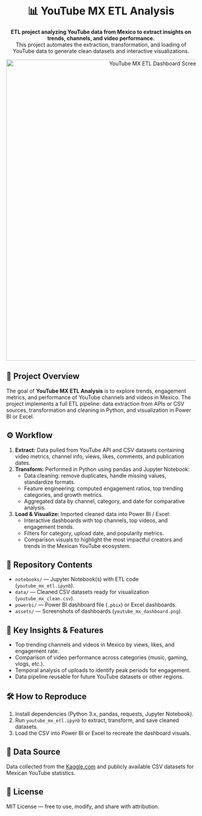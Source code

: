 <h1 align="center">📊 YouTube MX ETL Analysis</h1>

<p align="center">
  <b>ETL project analyzing YouTube data from Mexico to extract insights on trends, channels, and video performance.</b><br>
  This project automates the extraction, transformation, and loading of YouTube data to generate clean datasets and interactive visualizations.
</p>

<p align="center">
  <img src="assets/youtube_mx_dashboard.png" alt="YouTube MX ETL Dashboard Screenshot" width="800">
</p>

<h2>📄 Project Overview</h2>
<p>
  The goal of <b>YouTube MX ETL Analysis</b> is to explore trends, engagement metrics, and performance of YouTube channels and videos in Mexico. 
  The project implements a full ETL pipeline:
  data extraction from APIs or CSV sources, transformation and cleaning in Python, and visualization in Power BI or Excel.
</p>

<h2>⚙️ Workflow</h2>
<ol>
  <li><b>Extract:</b> Data pulled from YouTube API and CSV datasets containing video metrics, channel info, views, likes, comments, and publication dates.</li>
  <li><b>Transform:</b> Performed in Python using pandas and Jupyter Notebook:
    <ul>
      <li>Data cleaning: remove duplicates, handle missing values, standardize formats.</li>
      <li>Feature engineering: computed engagement ratios, top trending categories, and growth metrics.</li>
      <li>Aggregated data by channel, category, and date for comparative analysis.</li>
    </ul>
  </li>
  <li><b>Load & Visualize:</b> Imported cleaned data into Power BI / Excel:
    <ul>
      <li>Interactive dashboards with top channels, top videos, and engagement trends.</li>
      <li>Filters for category, upload date, and popularity metrics.</li>
      <li>Comparison visuals to highlight the most impactful creators and trends in the Mexican YouTube ecosystem.</li>
    </ul>
  </li>
</ol>

<h2>📁 Repository Contents</h2>
<ul>
  <li><code>notebooks/</code> — Jupyter Notebook(s) with ETL code (<code>youtube_mx_etl.ipynb</code>).</li>
  <li><code>data/</code> — Cleaned CSV datasets ready for visualization (<code>youtube_mx_clean.csv</code>).</li>
  <li><code>powerbi/</code> — Power BI dashboard file (<code>.pbix</code>) or Excel dashboards.</li>
  <li><code>assets/</code> — Screenshots of dashboards (<code>youtube_mx_dashboard.png</code>).</li>
</ul>

<h2>🔎 Key Insights & Features</h2>
<ul>
  <li>Top trending channels and videos in Mexico by views, likes, and engagement rate.</li>
  <li>Comparison of video performance across categories (music, gaming, vlogs, etc.).</li>
  <li>Temporal analysis of uploads to identify peak periods for engagement.</li>
  <li>Data pipeline reusable for future YouTube datasets or other regions.</li>
</ul>

<h2>🛠️ How to Reproduce</h2>
<ol>
  <li>Install dependencies (Python 3.x, pandas, requests, Jupyter Notebook).</li>
  <li>Run <code>youtube_mx_etl.ipynb</code> to extract, transform, and save cleaned datasets.</li>
  <li>Load the CSV into Power BI or Excel to recreate the dashboard visuals.</li>
</ol>

<!--<h2>📸 Suggested Screenshots</h2>
<ul>
  <li>Overall dashboard showing top channels and engagement metrics.</li>
  <li>Comparison charts for video categories.</li>
  <li>Temporal trends of uploads and engagement over time.</li>
</ul>-->

<h2>📁 Data Source</h2>
<p>
  Data collected from the <a href="https://www.kaggle.com/datasets/datasnaek/youtube-new" target="_blank">Kaggle.com</a> and publicly available CSV datasets for Mexican YouTube statistics.
</p>

<h2>📄 License</h2>
<p>
  MIT License — free to use, modify, and share with attribution.
</p>
